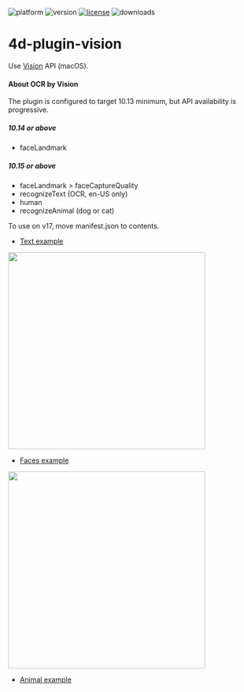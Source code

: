 ![platform](https://img.shields.io/static/v1?label=platform&message=osx-64&color=blue)
![version](https://img.shields.io/badge/version-17%2B-3E8B93)
[![license](https://img.shields.io/github/license/miyako/4d-plugin-vision)](LICENSE)
![downloads](https://img.shields.io/github/downloads/miyako/4d-plugin-vision/total)

# 4d-plugin-vision
Use [Vision](https://developer.apple.com/documentation/vision?language=objc) API (macOS).

#### About OCR by Vision

The plugin is configured to target 10.13 minimum, but API availability is progressive.

##### 10.14 or above

* faceLandmark

##### 10.15 or above

* faceLandmark > faceCaptureQuality
* recognizeText (OCR, en-US only)
* human
* recognizeAnimal (dog or cat)

To use on v17, move manifest.json to contents.

* [Text example](https://github.com/miyako/4d-plugin-vision/blob/main/vision/test/Project/Sources/Methods/TEST_text.4dm)

<img src="https://user-images.githubusercontent.com/1725068/103431450-50494200-4c13-11eb-8d90-1e6690268c4e.png" width="400" />

* [Faces example](https://github.com/miyako/4d-plugin-vision/blob/main/vision/test/Project/Sources/Methods/TEST_faces.4dm)

<img src="https://user-images.githubusercontent.com/1725068/103433511-74b61600-4c35-11eb-9cd9-a1ddbc599c01.png" width="400" />

* [Animal example](https://github.com/miyako/4d-plugin-vision/blob/main/vision/test/Project/Sources/Methods/TEST_animal.4dm)
